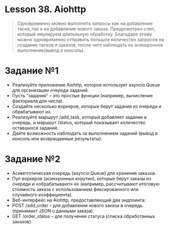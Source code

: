 # Lesson 38. Aiohttp

> Одновременно можно выполнять запросы как на добавление таска, так и на добавление нового заказа. Предусмотрен слип, который эмулируем длительную обработку.
> Благодаря этому можно одновременно отправить большое количество запросов на создание тасков и заказов, после чего наблюдать их асинхронное выполнение(вывод в консоль).
> 

# Задание №1
- Реализуйте приложение Aiohttp, которое использует asyncio.Queue для организации очереди заданий.
- Пусть "задания" – это простые функции (например, вычисление факториала для числа).
- Создайте несколько воркеров, которые берут задания из очереди и обрабатывают их.
- Реализуйте маршрут /add_task, который добавляет задание в очередь, и маршрут /status, который показывает количество оставшихся заданий.
- Дайте возможность наблюдать за выполнением заданий (вывод в консоль или возвращаемые результаты).

# Задание №2
- Асимптотическая очередь (asyncio.Queue) для хранения заказов.
- Пул воркеров (асинхронных корутин), которые берут заказы из очереди и «обрабатывают» их (например, рассчитывают итоговую стоимость заказа с использованием фиксированного или случайного коэффициента).
- Веб-интерфейс на Aiohttp, предоставляющий два эндпоинта:
- POST /add_order – для добавления нового заказа в очередь (принимает JSON с данными заказа). 
- GET /order_status – для получения статуса (списка обработанных заказов).

